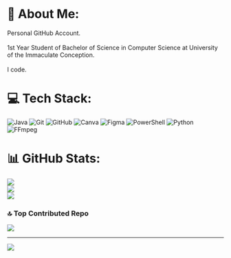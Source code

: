 # 👑 About Me:
Personal GitHub Account.<br><br>1st Year Student of Bachelor of Science in Computer Science at University of the Immaculate Conception.<br><br>I code.<br>


# 💻 Tech Stack:
![Java](https://img.shields.io/badge/java-%23ED8B00.svg?style=for-the-badge&logo=openjdk&logoColor=white) ![Git](https://img.shields.io/badge/git-%23F05033.svg?style=for-the-badge&logo=git&logoColor=white) ![GitHub](https://img.shields.io/badge/github-%23121011.svg?style=for-the-badge&logo=github&logoColor=white) ![Canva](https://img.shields.io/badge/Canva-%2300C4CC.svg?style=for-the-badge&logo=Canva&logoColor=white) ![Figma](https://img.shields.io/badge/figma-%23F24E1E.svg?style=for-the-badge&logo=figma&logoColor=white) ![PowerShell](https://img.shields.io/badge/PowerShell-%235391FE.svg?style=for-the-badge&logo=powershell&logoColor=white) ![Python](https://img.shields.io/badge/python-3670A0?style=for-the-badge&logo=python&logoColor=ffdd54) ![FFmpeg](https://shields.io/badge/FFmpeg-%23171717.svg?logo=ffmpeg&style=for-the-badge&labelColor=171717&logoColor=5cb85c)<br>
# 📊 GitHub Stats:
![](https://github-readme-stats.vercel.app/api?username=Natt731&theme=shades-of-purple&hide_border=false&include_all_commits=true&count_private=false)<br/>
![](https://github-readme-streak-stats.herokuapp.com/?user=Natt731&theme=shades-of-purple&hide_border=false)<br/>
![](https://github-readme-stats.vercel.app/api/top-langs/?username=Natt731&theme=shades-of-purple&hide_border=false&include_all_commits=true&count_private=false&layout=compact)<br>

### 🔝 Top Contributed Repo
![](https://github-contributor-stats.vercel.app/api?username=Natt731&limit=5&theme=radical&combine_all_yearly_contributions=true)

---
[![](https://visitcount.itsvg.in/api?id=Natt731&icon=5&color=4)](https://visitcount.itsvg.in)
